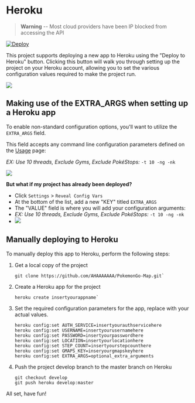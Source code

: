 # Heroku

> **Warning** -- Most cloud providers have been IP blocked from accessing the API

[![Deploy](../_static/img/button.png)](https://dashboard.heroku.com/new?button-url=https://github.com/AHAAAAAAA/PokemonGo-Map/tree/develop&template=https://github.com/AHAAAAAAA/PokemonGo-Map/tree/develop)

This project supports deploying a new app to Heroku using the "Deploy to Heroku" button.  Clicking this button will walk you through setting up the project on your Heroku account, allowing you to set the various configuration values required to make the project run.

![](../_static/img/06dece7c-545c-11e6-9918-649ed7395638.png)

## Making use of the EXTRA_ARGS when setting up a Heroku app

To enable non-standard configuration options, you'll want to utilize the `EXTRA_ARGS` field.

This field accepts any command line configuration parameters defined on the [Usage](Usage.md) page:

*EX: Use 10 threads, Exclude Gyms, Exclude PokéStops:* `-t 10 -ng -nk`

![](../_static/img/3dc7d5dc-545c-11e6-97fb-37a08c706747.png)

**But what if my project has already been deployed?**
 * Click `Settings` > `Reveal Config Vars`
 * At the bottom of the list, add a new "KEY" titled `EXTRA_ARGS`
 * The "VALUE" field is where you will add your configuration arguments:
 * *EX: Use 10 threads, Exclude Gyms, Exclude PokéStops:* `-t 10 -ng -nk`
 * ![](../_static/img/5700ac2e-545a-11e6-8ae8-dd2f3b602933.png)

## Manually deploying to Heroku

To manually deploy this app to Heroku, perform the following steps:

1. Get a local copy of the project

   ```
   git clone https://github.com/AHAAAAAAA/PokemonGo-Map.git`
   ```

2. Create a Heroku app for the project

   ```
   heroku create insertyourappname`
   ```

3. Set the required configuration parameters for the app, replace with your actual values.

   ```
   heroku config:set AUTH_SERVICE=insertyourauthservicehere
   heroku config:set USERNAME=insertyourusernamehere
   heroku config:set PASSWORD=insertyourpasswordhere
   heroku config:set LOCATION=insertyourlocationhere
   heroku config:set STEP_COUNT=insertyourstepcounthere
   heroku config:set GMAPS_KEY=inseryourgmapskeyhere
   heroku config:set EXTRA_ARGS=optional_extra_arguments
   ```

4. Push the project develop branch to the master branch on Heroku

   ```
   git checkout develop
   git push heroku develop:master
   ```

All set, have fun!